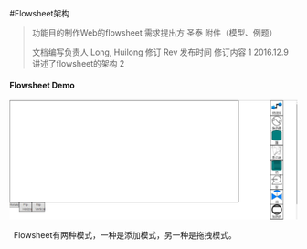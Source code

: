 
#Flowsheet架构

> 功能目的制作Web的flowsheet 需求提出方 圣泰 附件（模型、例题）
>
> 文档编写负责人 Long, Huilong 修订 Rev 发布时间 修订内容 1 2016.12.9 讲述了flowsheet的架构 2


#### **Flowsheet Demo**
![DEMO](../images/001.jpg)

` ` Flowsheet有两种模式，一种是添加模式，另一种是拖拽模式。
